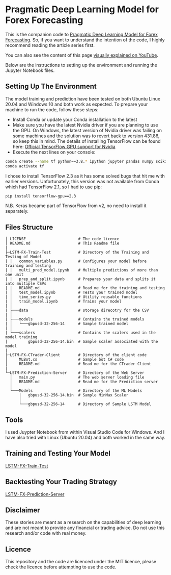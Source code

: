 # Pragmatic Deep Learning Model for Forex Forecasting
This is the companion code to [Pragmatic Deep Learning Model for Forex Forecasting](https://medium.com/@AdamTibi/pragmatic-deep-learning-model-for-forex-forecasting-569aae6d4a1a). So, if you want to understand the intention of the code, I highly recommend reading the article series first.

You can also see the content of this page [visually explained on YouTube](https://youtu.be/bMKVVXgxmI4).

Below are the instructions to setting up the environment and running the Jupyter Notebook files.

## Setting Up The Environment
The model training and prediction have been tested on both Ubuntu Linux 20.04 and Windows 10 and both work as expected.
To prepare your machine to run the code, follow these steps:
- Install Conda or update your Conda installation to the latest
- Make sure you have the latest Nvidia driver if you are planning to use the GPU. On Windows, the latest version of Nvidia driver was failing on some machines and the solution was to revert back to version 431.86, so keep this in mind. The details of installing TensorFlow can be found here: [Official TensorFlow GPU support for Nvidia](https://www.tensorflow.org/install/gpu)
- Execute the next lines on your console:
```bash
conda create --name tf python==3.8.* ipython jupyter pandas numpy scikit-learn matplotlib flask
conda activate tf
```
I chose to install TensorFlow 2.3 as it has some solved bugs that hit me with earlier versions. Unfortunately, this version was not available from Conda which had TensorFlow 2.1, so I had to use pip:
```bash
pip install tensorflow-gpu==2.3
```
N.B. Keras became part of TensorFlow from v2, no need to install it separately.
## Files Structure
```
│ LICENSE                       # The code licence 
│ README.md                     # This Readme file
|
├─LSTM-FX-Train-Test            # Directory of the Training and Testing of Model
| │   common_variables.py       # Configures your model before training and testing
| │   multi_pred_model.ipynb    # Multiple predictions of more than one unit
| │   prep_and_split.ipynb      # Prepares your data and splits it into multiple CSVs
| │   README.md                 # Read me for the training and testing
| │   test_model.ipynb          # Tests your trained model
| │   time_series.py            # Utility reusable functions 
| │   train_model.ipynb         # Trains your model
| │
| ├───data                      # storage direcotry for the CSV
| │
| ├───models                    # Contains the trained models
| │   └───gbpusd-32-256-14      # Sample trained model
| │
| └───scalers                   # Contains the scalers used in the model training
|         gbpusd-32-256-14.bin  # Sample scaler associated with the model
|
├─LSTM-FX-CTrader-Client        # Directory of the client code
│     MLBot.cs                  # Sample bot C# code
│     README.md                 # Read me for the CTrader Client
|
└─LSTM-FX-Prediction-Server     # Directory of the Web Server
  │   main.py                   # The web server loading file
  │   README.md                 # Read me for the Prediction server
  │
  └───Models                    # Directory of the ML Models 
      │   gbpusd-32-256-14.bin  # Sample MinMax Scaler
      │
      └───gbpusd-32-256-14      # Directory of Sample LSTM Model 
```
## Tools
I used Juypter Notebook from within Visual Studio Code for Windows. And I have also tried with Linux (Ubuntu 20.04) and both worked in the same way.
## Training and Testing Your Model
[LSTM-FX-Train-Test](LSTM-FX-Train-Test/README.md)
## Backtesting Your Trading Strategy
[LSTM-FX-Prediction-Server](LSTM-FX-Prediction-Server/README.md)
## Disclaimer
These stories are meant as a research on the capabilities of deep learning and are not meant to provide any financial or trading advice. Do not use this research and/or code with real money.
## Licence
This repository and the code are licenced under the MIT licence, please check the licence before attempting to use the code.